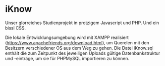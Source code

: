 # iKnow
Unser glorreiches Studienprojekt in protzigem Javascript und PHP. Und ein bissl CSS.

Die lokale Entwicklungsumgebung wird mit XAMPP realisiert (https://www.apachefriends.org/download.html), um Querelen mit den Besitzern verschiedener OS aus dem Weg zu gehen. Die Datei iKnow.sql enthält die zum Zeitpunkt des jeweiligen Uploads gültige Datenbankstruktur und -einträge, um sie für PHPMySQL importieren zu können.
